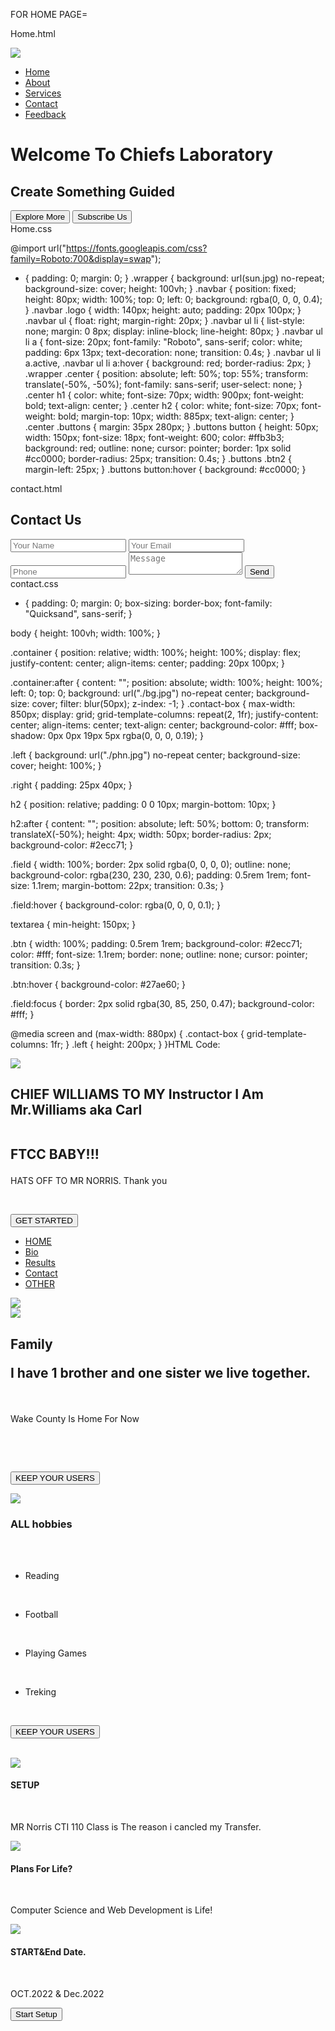 FOR HOME PAGE=

Home.html


<!DOCTYPE html>
<html lang="en">
<head>
	<meta charset="UTF-8">
	<title>Custom Website</title>
	<link rel="stylesheet" href="Home.css">
</head>
<body>
	<div class="wrapper">
			<nav class="navbar">
				<img class="logo" src="logo.png">
				<ul>
					<li><a class="active" href="#">Home</a></li>
					<li><a href="#">About</a></li>
					<li><a href="#">Services</a></li>
					<li><a href="../Contact/Contact.html">Contact</a></li>
					<li><a href="#">Feedback</a></li>
				</ul>
			</nav>
			<div class="center">
			<h1>Welcome To Chiefs Laboratory</h1>
			<h2>Create Something Guided</h2>
			<div class="buttons">
			<button>Explore More</button>
			<button class="btn2">Subscribe Us</button>
		</div>
		</div>
</body>
</html>
Home.css

@import url("https://fonts.googleapis.com/css?family=Roboto:700&display=swap");
* {
  padding: 0;
  margin: 0;
}
.wrapper {
  background: url(sun.jpg) no-repeat;
  background-size: cover;
  height: 100vh;
}
.navbar {
  position: fixed;
  height: 80px;
  width: 100%;
  top: 0;
  left: 0;
  background: rgba(0, 0, 0, 0.4);
}
.navbar .logo {
  width: 140px;
  height: auto;
  padding: 20px 100px;
}
.navbar ul {
  float: right;
  margin-right: 20px;
}
.navbar ul li {
  list-style: none;
  margin: 0 8px;
  display: inline-block;
  line-height: 80px;
}
.navbar ul li a {
  font-size: 20px;
  font-family: "Roboto", sans-serif;
  color: white;
  padding: 6px 13px;
  text-decoration: none;
  transition: 0.4s;
}
.navbar ul li a.active,
.navbar ul li a:hover {
  background: red;
  border-radius: 2px;
}
.wrapper .center {
  position: absolute;
  left: 50%;
  top: 55%;
  transform: translate(-50%, -50%);
  font-family: sans-serif;
  user-select: none;
}
.center h1 {
  color: white;
  font-size: 70px;
  width: 900px;
  font-weight: bold;
  text-align: center;
}
.center h2 {
  color: white;
  font-size: 70px;
  font-weight: bold;
  margin-top: 10px;
  width: 885px;
  text-align: center;
}
.center .buttons {
  margin: 35px 280px;
}
.buttons button {
  height: 50px;
  width: 150px;
  font-size: 18px;
  font-weight: 600;
  color: #ffb3b3;
  background: red;
  outline: none;
  cursor: pointer;
  border: 1px solid #cc0000;
  border-radius: 25px;
  transition: 0.4s;
}
.buttons .btn2 {
  margin-left: 25px;
}
.buttons button:hover {
  background: #cc0000;
}

contact.html

<!DOCTYPE html>
<html>
<head>
	<title>Contact us</title>
	<link rel="stylesheet" type="text/css" href="Contact.css">
	<link href="https://fonts.googleapis.com/css?family=Quicksand&display=swap" rel="stylesheet">
	<meta name="viewport" content="width=device-width,initial-scale=1.0,minimum-scale=1.0,maximum-scale=1.0">
</head>
<body>
	<div class="container">
		<div class="contact-box">
			<div class="left"></div>
			<div class="right">
				<h2>Contact Us</h2>
				<input type="text" class="field" placeholder="Your Name">
				<input type="text" class="field" placeholder="Your Email">
				<input type="text" class="field" placeholder="Phone">
				<textarea placeholder="Message" class="field"></textarea>
				<button class="btn">Send</button>
			</div>
		</div>
	</div>
</body>
</html>
contact.css

* {
  padding: 0;
  margin: 0;
  box-sizing: border-box;
  font-family: "Quicksand", sans-serif;
}

body {
  height: 100vh;
  width: 100%;
}

.container {
  position: relative;
  width: 100%;
  height: 100%;
  display: flex;
  justify-content: center;
  align-items: center;
  padding: 20px 100px;
}

.container:after {
  content: "";
  position: absolute;
  width: 100%;
  height: 100%;
  left: 0;
  top: 0;
  background: url("./bg.jpg") no-repeat center;
  background-size: cover;
  filter: blur(50px);
  z-index: -1;
}
.contact-box {
  max-width: 850px;
  display: grid;
  grid-template-columns: repeat(2, 1fr);
  justify-content: center;
  align-items: center;
  text-align: center;
  background-color: #fff;
  box-shadow: 0px 0px 19px 5px rgba(0, 0, 0, 0.19);
}

.left {
  background: url("./phn.jpg") no-repeat center;
  background-size: cover;
  height: 100%;
}

.right {
  padding: 25px 40px;
}

h2 {
  position: relative;
  padding: 0 0 10px;
  margin-bottom: 10px;
}

h2:after {
  content: "";
  position: absolute;
  left: 50%;
  bottom: 0;
  transform: translateX(-50%);
  height: 4px;
  width: 50px;
  border-radius: 2px;
  background-color: #2ecc71;
}

.field {
  width: 100%;
  border: 2px solid rgba(0, 0, 0, 0);
  outline: none;
  background-color: rgba(230, 230, 230, 0.6);
  padding: 0.5rem 1rem;
  font-size: 1.1rem;
  margin-bottom: 22px;
  transition: 0.3s;
}

.field:hover {
  background-color: rgba(0, 0, 0, 0.1);
}

textarea {
  min-height: 150px;
}

.btn {
  width: 100%;
  padding: 0.5rem 1rem;
  background-color: #2ecc71;
  color: #fff;
  font-size: 1.1rem;
  border: none;
  outline: none;
  cursor: pointer;
  transition: 0.3s;
}

.btn:hover {
  background-color: #27ae60;
}

.field:focus {
  border: 2px solid rgba(30, 85, 250, 0.47);
  background-color: #fff;
}

@media screen and (max-width: 880px) {
  .contact-box {
    grid-template-columns: 1fr;
  }
  .left {
    height: 200px;
  }
}HTML Code:

<!DOCTYPE html>

<html lang="en">

<head>

<meta charset="utf-8">

<title>

Biography

</title>

<link rel="stylesheet" href="style.css">

<link rel="stylesheet" href="https://cdnjs.cloudflare.com/ajax/libs/font-awesome/4.7.0/css/font-awesome.min.css">

</head>

<body>

<section id="header">

<div class="container">

<img src="Img/logo.PNG" class="logo">

<div class="head-text">

<h1>CHIEF WILLIAMS TO MY Instructor I Am Mr.Williams aka Carl

<br>FTCC BABY!!!</h1>

<span class="square"></span>

<p>

HATS OFF TO MR NORRIS. Thank you

</p>

<br>

<button class="common-btn">GET STARTED</button>

</div>

</div>

</section>

<nav id="sidenav">

<ul>

<li><a href="#" >HOME</a></li>

<li><a href="#" >Bio</a></li>

<li><a href="#" >Results</a></li>

<li><a href="#" >Contact</a></li>

<li><a href="#" >OTHER</a></li>

</ul>

</nav>

<img src="Img/menu.png" id="menubtn">


<!--About Us-->


<section id="about">

<div class="about-left">

<img src="Img/similar1.jpg">

</div>

<div class="about-right">


<div class="about-text">

<h2>

Family

I have 1 brother and one sister we live together.

</h2>

<span class="square"></span>

<br>

<p1>

Wake County Is Home For Now

</p1><br>

<br>

<button class="common-btn">KEEP YOUR USERS</button>

</div>

</div>

</section>




<!--Hobbies-->


<section id="opration">

<div class="opration-row">

<img src="Img/opration.jpg">

</div>


<div class="opra-b-shadow">

<div class="opra-col">

<h3>

ALL hobbies

</h3>

<br>

<br>

<ul>

<li>

Reading

</li>

<br>

<li>

Football

</li>

<br>

<li>

Playing Games

</li>

<br>

<li>

Treking

</li>

<br>

</ul>

<button class="common-btn">KEEP YOUR USERS</button>

</div>

<br>

</div>

</section>

<!--Features-->


<section id="features">

<div class="fetures-row">

<div class="featues-col">

<img src="Img/setup1.PNG">

<h4>SETUP</h4>

<br>

<p2>

MR Norris CTI 110  Class is The reason i cancled my Transfer.

</p2>

</div>

<div class="featues-col">

<img src="Img/CODE.PNG">

<h4>Plans For Life?</h4>

<br>

<p2>

Computer Science and Web Development is Life!

</p2>

</div>

<div class="featues-col">

<img src="Img/START.PNG">

<h4>START&End Date.</h4>

<br>

<p2>

OCT.2022 & Dec.2022

</p2>

</div>

</div>

<div class="feature-btn">

<button class="common-btn">Start Setup</button>

</div>


</section>
